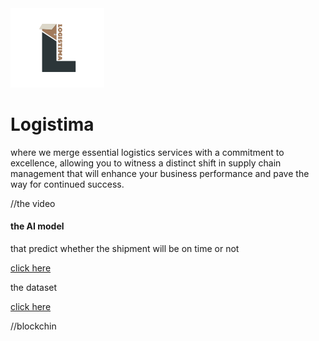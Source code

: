 <img src=logo.png width="150px">
<h1>L o g i s t i m a</h1>

<p>where we merge essential logistics services with a commitment to excellence, allowing you to witness a distinct shift in supply chain management that will enhance your business performance and pave the way for continued success. </p>
 
 //the video 


<h4>the AI model</h4>
<p>that predict whether the shipment will be on time or not</p>
<a href="https://colab.research.google.com/drive/1JhI9kcPx018KjOeXPBPISdM5ZkQPv9bE?usp=sharing">click here</a>
<br>
<p>the dataset</p>
<a href="https://drive.google.com/file/d/1_IUBFAKgjpeBt-9cx4NZ9DRsPTRgErKT/view?usp=sharing">click here</a>


//blockchin 

